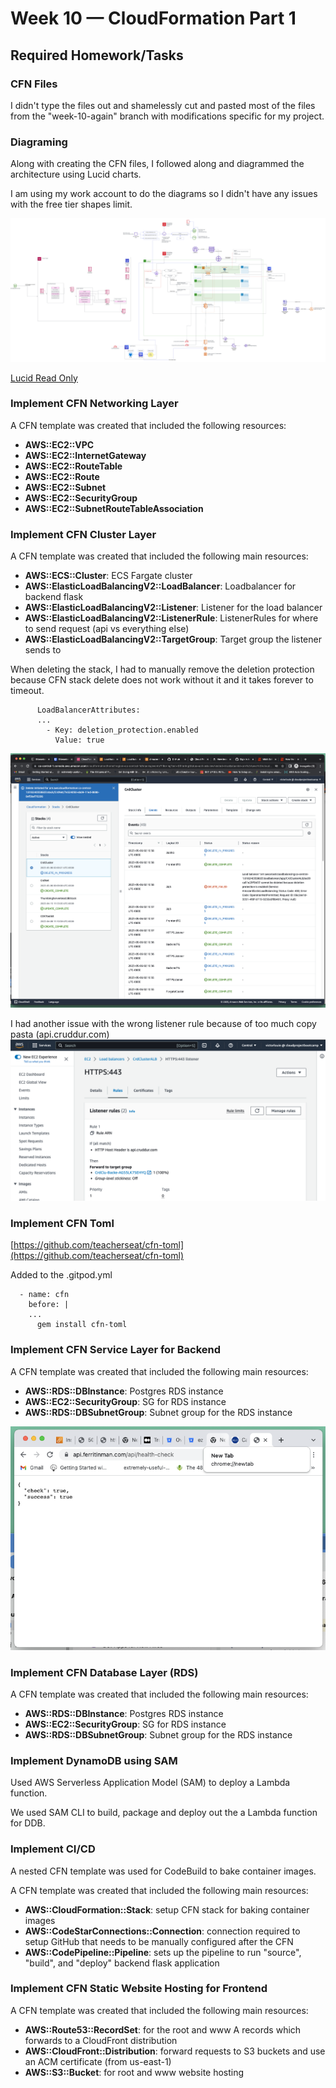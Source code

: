 # Week 10 — CloudFormation Part 1

## Required Homework/Tasks

### CFN Files

I didn't type the files out and shamelessly cut and pasted most of the files from the "week-10-again" branch with modifications specific for my project.

### Diagraming

Along with creating the CFN files, I followed along and diagrammed the architecture using Lucid charts.

I am using my work account to do the diagrams so I didn't have any issues with the free tier shapes limit.

![Exported PNG](./assets/week10/ferritinman.png)

[Lucid Read Only](https://lucid.app/lucidchart/c5dbc9a0-5b03-4477-9817-c90c42701152/edit?view_items=uGOUi-jRc1q~&invitationId=inv_86d25ee3-a8dd-4769-8b09-21e0c760d0ad)

### Implement CFN Networking Layer

A CFN template was created that included the following resources:
- **AWS::EC2::VPC**
- **AWS::EC2::InternetGateway**
- **AWS::EC2::RouteTable**
- **AWS::EC2::Route**
- **AWS::EC2::Subnet**
- **AWS::EC2::SecurityGroup**
- **AWS::EC2::SubnetRouteTableAssociation**

### Implement CFN Cluster Layer

A CFN template was created that included the following main resources:
- **AWS::ECS::Cluster**: ECS Fargate cluster
- **AWS::ElasticLoadBalancingV2::LoadBalancer**: Loadbalancer for backend flask 
- **AWS::ElasticLoadBalancingV2::Listener**: Listener for the load balancer
- **AWS::ElasticLoadBalancingV2::ListenerRule**: ListenerRules for where to send request (api vs everything else)
- **AWS::ElasticLoadBalancingV2::TargetGroup**: Target group the listener sends to

When deleting the stack, I had to manually remove the deletion protection because CFN stack delete does not work without it and it takes forever to timeout.

```
      LoadBalancerAttributes:
      ...
        - Key: deletion_protection.enabled
          Value: true
```

![](./assets/week10/load_balancer_protection.png)

I had another issue with the wrong listener rule because of too much copy pasta (api.cruddur.com)
![](./assets/week10/wrong_listening_rule.png)

### Implement CFN Toml

[https://github.com/teacherseat/cfn-toml](https://github.com/teacherseat/cfn-toml)

Added to the .gitpod.yml
```
  - name: cfn
    before: |
    ...
      gem install cfn-toml
```

### Implement CFN Service Layer for Backend

A CFN template was created that included the following main resources:
- **AWS::RDS::DBInstance**: Postgres RDS instance
- **AWS::EC2::SecurityGroup**: SG for RDS instance
- **AWS::RDS::DBSubnetGroup**: Subnet group for the RDS instance

![](./assets/week10/api_success.png)

### Implement CFN Database Layer (RDS)

A CFN template was created that included the following main resources:
- **AWS::RDS::DBInstance**: Postgres RDS instance
- **AWS::EC2::SecurityGroup**: SG for RDS instance
- **AWS::RDS::DBSubnetGroup**: Subnet group for the RDS instance

### Implement DynamoDB using SAM

Used AWS Serverless Application Model (SAM) to deploy a Lambda function.

We used SAM CLI to build, package and deploy out the a Lambda function for DDB.

### Implement CI/CD

A nested CFN template was used for CodeBuild to bake container images.

A CFN template was created that included the following main resources:
- **AWS::CloudFormation::Stack**: setup CFN stack for baking container images
- **AWS::CodeStarConnections::Connection**: connection required to setup GitHub that needs to be manually configured after the CFN 
- **AWS::CodePipeline::Pipeline**: sets up the pipeline to run "source", "build", and "deploy" backend flask application

### Implement CFN Static Website Hosting for Frontend

A CFN template was created that included the following main resources:
- **AWS::Route53::RecordSet**: for the root and www A records which forwards to a CloudFront distribution
- **AWS::CloudFront::Distribution**:  forward requests to S3 buckets and use an ACM certificate (from us-east-1)
- **AWS::S3::Bucket**: for root and www website hosting
